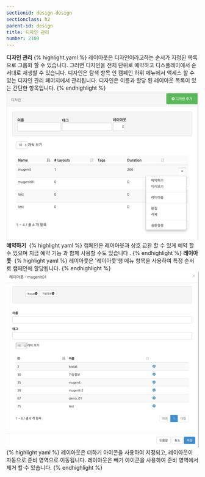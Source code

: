 ```yaml
---
sectionid: design-design
sectionclass: h2
parent-id: design
title: 디자인 관리
number: 2100
---
```

__디자인 관리__
{% highlight yaml %}
레이아웃은 디자인이라고하는 순서가 지정된 목록으로 그룹화 할 수 있습니다. 그러면 디자인을 전체 단위로 예약하고 디스플레이에서 순서대로 재생할 수 있습니다.
디자인은 탐색 항목 인 캠페인 하위 메뉴에서 액세스 할 수 있는 디자인 관리 페이지에서 관리됩니다. 디자인은 이름과 할당 된 레이아웃 목록이 있는 간단한 항목입니다.
{% endhighlight %}
![design0001](./img/design0001.png)
__예약하기__ 
{% highlight yaml %}
캠페인은 레이아웃과 상호 교환 할 수 있게 예약 할 수 있으며 지금 예약 기능 과 함께 사용할 수도 있습니다 .
{% endhighlight %}
__레이아웃__ 
{% highlight yaml %}
레이아웃은 '레이아웃'행 메뉴 항목을 사용하여 특정 순서로 캠페인에 할당됩니다.
{% endhighlight %}
![design001](./img/design001.png)
{% highlight yaml %}
레이아웃은 더하기 아이콘을 사용하여 지정되고, 레이아웃이 자동으로 준비 영역으로 이동됩니다. 레이아웃은 빼기 아이콘을 사용하여 준비 영역에서 제거 할 수 있습니다.
{% endhighlight %}
